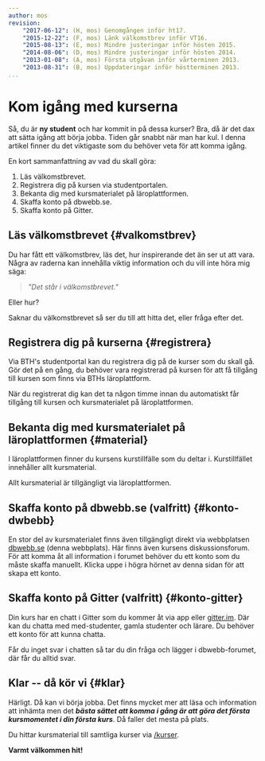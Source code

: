 ```yaml
---
author: mos
revision:
    "2017-06-12": (H, mos) Genomgången inför ht17.
    "2015-12-22": (F, mos) Länk välkomstbrev inför VT16.
    "2015-08-13": (E, mos) Mindre justeringar inför hösten 2015.
    "2014-08-06": (D, mos) Mindre justeringar inför hösten 2014.
    "2013-01-08": (A, mos) Första utgåvan inför vårterminen 2013.
    "2013-08-31": (B, mos) Uppdateringar inför höstterminen 2013.
...
```

Kom igång med kurserna
==================================

Så, du är **ny student** och har kommit in på dessa kurser? Bra, då är det dax att sätta igång att börja jobba. Tiden går snabbt när man har kul. I denna artikel finner du det viktigaste som du behöver veta för att komma igång.

En kort sammanfattning av vad du skall göra:

1. Läs välkomstbrevet.
2. Registrera dig på kursen via studentportalen.
3. Bekanta dig med kursmaterialet på läroplattformen.
4. Skaffa konto på dbwebb.se.
5. Skaffa konto på Gitter.

<!--more-->



Läs välkomstbrevet {#valkomstbrev}
-----------------------------------------------------------

Du har fått ett välkomstbrev, läs det, hur inspirerande det än ser ut att vara. Några av raderna kan innehålla viktig information och du vill inte höra mig säga:

> *"Det står i välkomstbrevet."*

Eller hur?

Saknar du välkomstbrevet så ser du till att hitta det, eller fråga efter det.



Registrera dig på kurserna {#registrera}
-----------------------------------------------------------

Via BTH's studentportal kan du registrera dig på de kurser som du skall gå. Gör det på en gång, du behöver vara registrerad på kursen för att få tillgång till kursen som finns via BTHs läroplattform.

När du registrerat dig kan det ta någon timme innan du automatiskt får tillgång till kursen och kursmaterialet på läroplattformen.



Bekanta dig med kursmaterialet på läroplattformen {#material}
-----------------------------------------------------------

I läroplattformen finner du kursens kurstillfälle som du deltar i. Kurstillfället innehåller allt kursmaterial.

Allt kursmaterial är tillgängligt via läroplattformen.



Skaffa konto på dbwebb.se (valfritt) {#konto-dwbebb}
-----------------------------------------------------------

En stor del av kursmaterialet finns även tillgängligt direkt via webbplatsen [dbwebb.se](/) (denna webbplats). Här finns även kursens diskussionsforum. För att komma åt all information i forumet behöver du ett konto som du måste skaffa manuellt. Klicka uppe i högra hörnet av denna sidan för att skapa ett konto.



Skaffa konto på Gitter (valfritt) {#konto-gitter}
-----------------------------------------------------------

Din kurs har en chatt i Gitter som du kommer åt via app eller [gitter.im](https://gitter.im). Där kan du chatta med med-studenter, gamla studenter och lärare. Du behöver ett konto för att kunna chatta.

Får du inget svar i chatten så tar du din fråga och lägger i dbwebb-forumet, där får du alltid svar.



Klar -- då kör vi {#klar}
-----------------------------------------------------------

Härligt. Då kan vi börja jobba. Det finns mycket mer att läsa och information att inhämta men det ***bästa sättet att komma i gång är att göra det första kursmomentet i din första kurs***. Då faller det mesta på plats.

Du hittar kursmaterial till samtliga kurser via [/kurser](/kurser).

**Varmt välkommen hit!**
